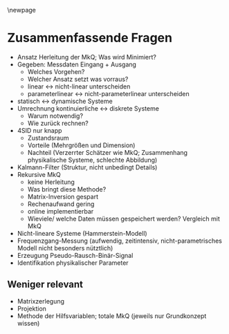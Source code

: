 \newpage
# Zusammenfassende Fragen

  * Ansatz Herleitung der MkQ; Was wird Minimiert?
  * Gegeben: Messdaten Eingang + Ausgang
    - Welches Vorgehen?
    - Welcher Ansatz setzt was vorraus?
    - linear $\leftrightarrow$ nicht-linear unterscheiden
    - parameterlinear $\leftrightarrow$ nicht-parameterlinear unterscheiden
  * statisch $\leftrightarrow$ dynamische Systeme
  * Umrechnung kontinuierliche $\leftrightarrow$ diskrete Systeme
    - Warum notwendig?
    - Wie zurück rechnen?
  * 4SID nur knapp
    - Zustandsraum
    - Vorteile (Mehrgrößen und Dimension)
    - Nachteil (Verzerrter Schätzer wie MkQ; Zusammenhang physikalische Systeme, schlechte Abbildung)
  * Kalmann-Filter (Struktur, nicht unbedingt Details)
  * Rekursive MkQ
    - keine Herleitung
    - Was bringt diese Methode?
    - Matrix-Inversion gespart
    - Rechenaufwand gering
    - online implementierbar
    - Wieviele/ welche Daten müssen gespeichert werden? Vergleich mit MkQ
  * Nicht-lineare Systeme (Hammerstein-Modell)
  * Frequenzgang-Messung (aufwendig, zeitintensiv, nicht-parametrisches Modell nicht besonders nütztlich)
  * Erzeugung Pseudo-Rausch-Binär-Signal
  * Identifikation physikalischer Parameter

## Weniger relevant
  * Matrixzerlegung
  * Projektion
  * Methode der Hilfsvariablen; totale MkQ (jeweils nur Grundkonzept wissen)

